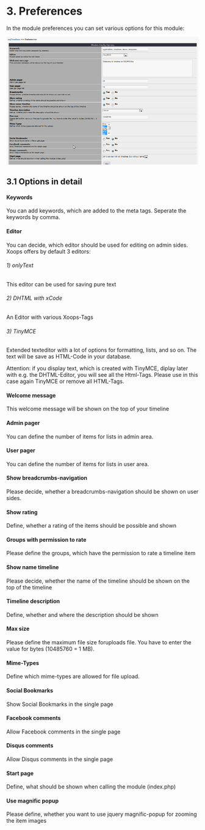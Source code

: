 # 3. Preferences

In the module preferences you can set various options for this module:<br/>

![](../assets/3preferences.png)

## 3.1 Options in detail
#### Keywords
You can add keywords, which are added to the meta tags. Seperate the keywords by comma.

#### Editor
You can decide, which editor should be used for editing on admin sides.
Xoops offers by default 3 editors:
###### 1) onlyText
This editor can be used for saving pure text
###### 2) DHTML with xCode
An Editor with various Xoops-Tags
###### 3) TinyMCE
Extended texteditor with a lot of options for formatting, lists, and so on.
The text will be save as HTML-Code in your database.

Attention: if you display text, which is created with TinyMCE, diplay later with e.g. the DHTML-Editor, you will see all the Html-Tags. Please use in this case again TinyMCE or remove all HTML-Tags.

#### Welcome message
This welcome message will be shown on the top of your timeline

#### Admin pager
You can define the number of items for lists in admin area.

#### User pager
You can define the number of items for lists in user area.

#### Show breadcrumbs-navigation
Please decide, whether a breadcrumbs-navigation should be shown on user sides.

#### Show rating
Define, whether a rating of the items should be possible and shown

#### Groups with permission to rate
Please define the groups, which have the permission to rate a timeline item

#### Show name timeline
Please decide, whether the name of the timeline should be shown on the top of the timeline

#### Timeline description
Define, whether and where the description should be shown

#### Max size
Please define the maximum file size foruploads file. You have to enter the value for bytes (10485760 = 1 MB).

#### Mime-Types
Define which mime-types are allowed for file upload.

#### Social Bookmarks
Show Social Bookmarks in the single page

#### Facebook comments
Allow Facebook comments in the single page

#### Disqus comments
Allow Disqus comments in the single page

#### Start page
Define, what should be shown when calling the module (index.php)

#### Use magnific popup
Please define, whether you want to use jquery magnific-popup for zooming the item images